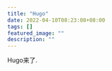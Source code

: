 ```yaml
---
title: "Hugo"
date: 2022-04-10T08:23:08+08:00
tags: []
featured_image: ""
description: ""
---
```


Hugo来了.
